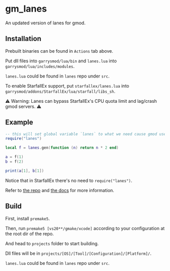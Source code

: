# gm_lanes

An updated version of lanes for gmod.

## Installation

Prebuilt binaries can be found in `Actions` tab above.

Put dll files into `garrysmod/lua/bin` and `lanes.lua` into `garrysmod/lua/includes/modules`.

`lanes.lua` could be found in `lanes` repo under `src`.

To enable StarfallEx support, put `starfallex/lanes.lua` into `garrysmod/addons/StarfallEx/lua/starfall/libs_sh`.

⚠️ Warning: Lanes can bypass StarfallEx's CPU quota limit and lag/crash gmod servers. ⚠️

## Example

```lua
-- this will set global variable `lanes` to what we need cause gmod uses Lua 5.1
require("lanes")

local f = lanes.gen(function (n) return n * 2 end)

a = f(1)
b = f(2)

print(a[1], b[1])
```

Notice that in StarfallEx there's no need to `require("lanes")`.

Refer to [the repo](https://github.com/LuaLanes/lanes) and [the docs](http://lualanes.github.io/lanes/) for more information.

## Build

First, install `premake5`.

Then, run `premake5 [vs20**/gmake/xcode]` according to your configuration at the root dir of the repo.

And head to `projects` folder to start building.

Dll files will be in `projects/[OS]/[Tool]/[Configuration]/[Platform]/`.

`lanes.lua` could be found in `lanes` repo under `src`.
